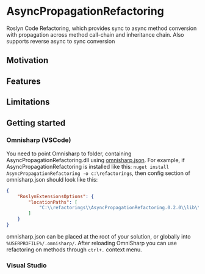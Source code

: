 # AsyncPropagationRefactoring

Roslyn Code Refactoring, which provides sync to async method conversion with propagation across method call-chain and inheritance chain.
Also supports reverse async to sync conversion

## Motivation

## Features
## Limitations

## Getting started

### Omnisharp (VSCode)

You need to point Omnisharp to folder, containing AsyncPropagationRefactoring.dll using [omnisharp.json](https://github.com/OmniSharp/omnisharp-roslyn/wiki/Configuration-Options#roslyn-extensions-options).
For example, if AsyncPropagationRefactoring is installed like this: `nuget install AsyncPropagationRefactoring -o c:\refactorings`, then config section of omnisharp.json should look like this:
```json
{
    "RoslynExtensionsOptions": {
        "locationPaths": [
            "C:\\refactorings\\AsyncPropagationRefactoring.0.2.0\\lib\\netstandard2.0"
        ]
    }
}
```
omnisharp.json can be placed at the root of your solution, or globally into `%USERPROFILE%/.omnisharp/`.
After reloading OmniSharp you can use refactoring on methods through `ctrl+.` context menu.

### Visual Studio